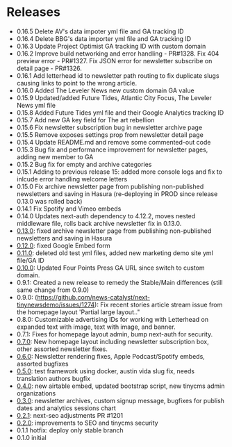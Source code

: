 # Releases
- 0.16.5 Delete AV's data impoter yml file and GA tracking ID
- 0.16.4 Delete BBG's data importer yml file and GA tracking ID
- 0.16.3 Update Project Optimist GA tracking ID with custom domain
- 0.16.2 Improve build networking and error handling - PR#1328. Fix 404 preview error - PR#1327. Fix JSON error for newsletter subscribe on detail page - PR#1326.
- 0.16.1 Add letterhead id to newsletter path routing to fix duplicate slugs causing links to point to the wrong article.
- 0.16.0 Added The Leveler News new custom domain GA value
- 0.15.9 Updated/added Future Tides, Atlantic City Focus, The Leveler News yml file
- 0.15.8 Added Future Tides yml file and their Google Analytics tracking ID
- 0.15.7 Add new GA key field for The art rebellion 
- 0.15.6 Fix newsletter subscription bug in newsletter archive page
- 0.15.5 Remove exposes settings prop from newsletter detail page
- 0.15.4 Update README.md and remove some commented-out code
- 0.15.3 Bug fix and performance improvement for newsletter pages, adding new member to GA
- 0.15.2 Bug fix for empty and archive categories
- 0.15.1 Adding to previous release 15: added more console logs and fix to inlcude error handling welcome letters
- 0.15.0 Fix archive newsletter page from publishing non-published newsletters and saving in Hasura (re-deploying in PROD since release 0.13.0 was rolled back)
- 0.14.1 Fix Spotify and Vimeo embeds
- 0.14.0 Updates next-auth dependency to 4.12.2, moves nested middleware file, rolls back archive newsletter fix in 0.13.0.
- [0.13.0](https://github.com/news-catalyst/next-tinynewsdemo/pull/1286): fixed archive newsletter page from publishing non-published newsletters and saving in Hasura
- [0.12.0](https://github.com/news-catalyst/next-tinynewsdemo/commit/006c4aa05b765ec913a7a6786e6b6798f4027ada): fixed Google Embed form
- [0.11.0](https://github.com/news-catalyst/next-tinynewsdemo/pull/1280): deleted old test yml files, added new marketing demo site yml file/GA ID
- [0.10.0](https://github.com/news-catalyst/next-tinynewsdemo/pull/1282/files): Updated Four Points Press GA URL since switch to custom domain.
- 0.9.1: Created a new release to remedy the Stable/Main differences (still same change from 0.9.0)
- 0.9.0: (https://github.com/news-catalyst/next-tinynewsdemo/issues/1274): Fix recent stories article stream issue from the homepage layout 'Partial large layout.."
- 0.8.0: Customizable advertising IDs for working with Letterhead on expanded text with image, text with image, and banner.
- 0.7.1: Fixes for homepage layout admin, bump next-auth for security.
- [0.7.0](https://github.com/news-catalyst/next-tinynewsdemo/issues/1247): New homepage layout including newsletter subscription box, other assorted newsletter fixes.
- [0.6.0](https://github.com/news-catalyst/next-tinynewsdemo/issues/1233): Newsletter rendering fixes, Apple Podcast/Spotify embeds, assorted bugfixes
- [0.5.0](https://github.com/news-catalyst/next-tinynewsdemo/issues/1220): test framework using docker, austin vida slug fix, needs translation authors bugfix
- [0.4.0](https://github.com/news-catalyst/next-tinynewsdemo/issues/1214): new airtable embed, updated bootstrap script, new tinycms admin organizations
- [0.3.0](https://github.com/news-catalyst/next-tinynewsdemo/issues/1204): newsletter archives, custom signup message, bugfixes for publish dates and analytics sessions chart
- [0.2.1](https://github.com/news-catalyst/next-tinynewsdemo/issues/1209): next-seo adjustments PR #1201
- [0.2.0](https://github.com/news-catalyst/next-tinynewsdemo/issues/1187): improvements to SEO and tinycms security
- 0.1.1 hotfix: deploy only stable branch
- 0.1.0 initial
